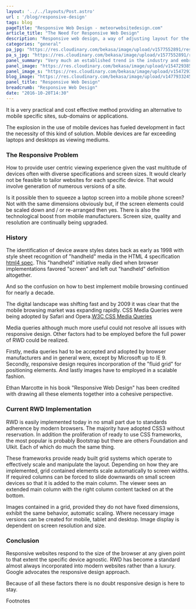```yaml
---
layout: '../../layouts/Post.astro'
url : '/blog/responsive-design'
tags: blog
pageTitle: "Responsive Web Design - meteorwebsitedesign.com"
article_title: "The Need For Responsive Web Design"
description: "Responsive web design, a way of adjusting layout for the best user experience related to the viewing device"
categories: "general"
pa_jpg: "https://res.cloudinary.com/bekasa/image/upload/v1577552891/responsive._new_pjqlaf.jpg"
pa_s_jpg: "https://res.cloudinary.com/bekasa/image/upload/v1577552891/responsive._new_h9coip.webp"
panel_summary: "Very much an established trend in the industry and embraced by just about all web designers. Simply put, it is a means of adjusting page layout to the dimensions of the viewing device providing an optimal viewing experience."
panel_image: "https://res.cloudinary.com/bekasa/image/upload/v1547293851/responsive_osenux.webp"
panel_image_s: "https://res.cloudinary.com/bekasa/image/upload/v1547293851/responsive_s_wihhha.webp"
blog_image: "https://res.cloudinary.com/bekasa/image/upload/v1477933245/responsive-min_jekkpc.png"
panel_title: "Responsive Web Design"
breadcrumb: "Responsive Web Design"
date: "2016-10-20T14:30"
---
```


It is a very practical and cost effective method providing an alternative to mobile specific sites, sub-domains or applications.

The explosion in the use of mobile devices has fueled development in fact the necessity of this kind of solution. Mobile devices are far exceeding laptops and desktops as viewing mediums.

### The Responsive Problem

How to provide user centric viewing experience given the vast multitude of devices often with diverse specifications and screen sizes. It would clearly not be feasible to tailor websites for each specific device. That would involve generation of numerous versions of a site.

Is it possible then to squeeze a laptop screen into a mobile phone screen? Not with the same dimensions obviously but, if the screen elements could be scaled down and / or re-arranged then yes.  There is also the technological boost from mobile manufacturers. Screen size, quality and resolution are continually being upgraded.

### History

The identification of device aware styles dates back as early as 1998 with style sheet  recognition of "handheld" media in the HTML 4 specification <a href="http://www.w3.org/TR/1998/REC-html40-19980424/types.html#h-6.13" target="_blank">html4 spec</a>.
This "handheld" initiative really died when browser implementations favored "screen" and left out "handheld" definition altogether.

And so the confusion on how to best implement mobile browsing continued for nearly a decade.

The digital landscape was shifting fast and by 2009 it was clear that the mobile browsing market was expanding rapidly. CSS Media Queries were being adopted by Safari and Opera.<a href="(https://www.w3.org/TR/css3-mediaqueries/" target="_blank">W3C CSS Media Queries</a>

Media queries although much more useful could not resolve all issues with responsive design. Other factors had to be employed before the full power of RWD could be realized. 

Firstly, media queries had to be accepted and adopted by browser manufacturers and in general were, except by Microsoft up to IE 9. Secondly, responsive design requires incorporation of the "fluid grid" for positioning elements. And lastly images have to employed in a scalable fashion.

Ethan Marcotte in his book "Responsive Web Design" has been credited with drawing all these elements together into a cohesive perspective. 


### Current RWD Implementation

RWD is easily implemented today in no small part due to standards adherence by modern browsers. The majority have adopted CSS3 without reservation. In addition the proliferation of ready to use CSS frameworks, the most popular is probably Bootstrap but there are others Foundation and UIkit. Each of which do much the same thing.

These frameworks provide ready built grid systems which operate to effectively scale and manipulate the layout. Depending on how they are implemented, grid contained elements scale automatically to screen widths. If required columns can be forced to slide downwards on small screen devices so that it is added to the main column. The viewer sees an extended main column with the right column content tacked on at the bottom.

Images contained in a grid, provided they do not have fixed dimensions, exhibit the same behavior, automatic scaling. Where necessary image versions can be created for mobile, tablet and desktop. Image display is dependent on screen resolution and size.

### Conclusion

Responsive websites respond to the size of the browser at any given point to that extent the specific device agnostic. RWD has become a standard almost always incorporated into modern websites rather than a luxury. Google advocates the responsive design approach.

Because of all these factors there is no doubt responsive design is here to stay.

Footnotes

